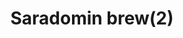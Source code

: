 ---
layout: item
title: Saradomin brew(2)
item-id: 6689
datatable: true
id: 6689
name: "Saradomin brew(2)"
members: true
lowalch: 60
highalch: 90
examine: "2 doses of Saradomin brew."
monsters:
  - id: 7144
    name: "Demonic gorilla"
    members: true
    combat_level: 275
    wiki_url: "https://oldschool.runescape.wiki/w/Demonic_gorilla"
    drops:
      - quantity: "1"
        rarity: 0.05
    image: "https://oldschool.runescape.wiki/images/thumb/e/ee/Demonic_gorilla.png/1200px-Demonic_gorilla.png?5f457"
---